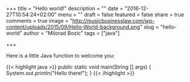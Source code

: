 +++
title = "Hello world!"
description = ""
date = "2016-12-27T10:54:24+02:00"
menu = ""
draft = false
featured = false
share = true
comments = true
image = "http://musicbusinesslaw.com/wp-content/uploads/2015/09/Hello-World-background.png"
slug = "hello-world"
author = "Milorad Bozic"
tags = ["java"]

+++

Here is a little Java function to welcome you:

{{< highlight java >}}
public static void main(String [] args)
{
    System.out.println("Hello there!");
}
{{< /highlight >}}
